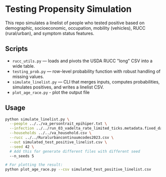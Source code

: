 # Testing Propensity Simulation

This repo simulates a linelist of people who tested positive based on
demographic, socioeconomic, occupation, mobility (vehicles), RUCC (rural/urban),
and symptom status features.

## Scripts

- `rucc_utils.py` — loads and pivots the USDA RUCC "long" CSV into a wide table.
- `testing_prob.py` — row-level probability function with robust handling of missing values.
- `simulate_linelist.py` — CLI that merges inputs, computes probabilities, simulates positives, and writes a linelist CSV.
- `plot_age_race.py` - plot the output file

## Usage

```bash
python simulate_linelist.py \
  --people ../../va_persontrait_epihiper.txt \
  --infection ../../run_03_vadelta_rate_limited_ticks.metadata.fixed_dates.tsv \
  --households ../../va_household.csv \
  --rucc ../../Ruralurbancontinuumcodes2023.csv \
  --out simulated_test_positive_linelist.csv \
  --seed 42 \
  # Add this for generate different files with different seed
  --n_seeds 5

# For plotting the result:
python plot_age_race.py --csv simulated_test_positive_linelist.csv
